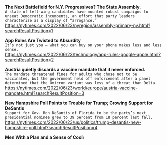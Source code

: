 **The Next Battlefield for N.Y. Progressives? The State Assembly.**\
`A slate of left-wing candidates have mounted robust campaigns to unseat Democratic incumbents, an effort that party leaders characterize as a display of “arrogance.”`\
https://nytimes.com/2022/06/23/nyregion/assembly-primary-ny.html?searchResultPosition=1

**App Rules Are Twisted to Absurdity**\
`It’s not just you — what you can buy on your phone makes less and less sense.`\
https://nytimes.com/2022/06/23/technology/app-rules-google-apple.html?searchResultPosition=2

**Austria quietly discards a vaccine mandate that it never enforced.**\
`The mandate threatened fines for adults who chose not to be vaccinated, but the government held off enforcement after a panel determined that the Omicron variant was less of a threat than Delta.`\
https://nytimes.com/2022/06/23/world/europe/austria-vaccine-mandate.html?searchResultPosition=3

**New Hampshire Poll Points to Trouble for Trump; Growing Support for DeSantis**\
`Support for Gov. Ron DeSantis of Florida to be the party’s next presidential nominee grew to 39 percent from 18 percent last fall.`\
https://nytimes.com/2022/06/23/us/politics/trump-desantis-new-hampshire-poll.html?searchResultPosition=4

**Men With a Plan and a Sense of Cool**\
